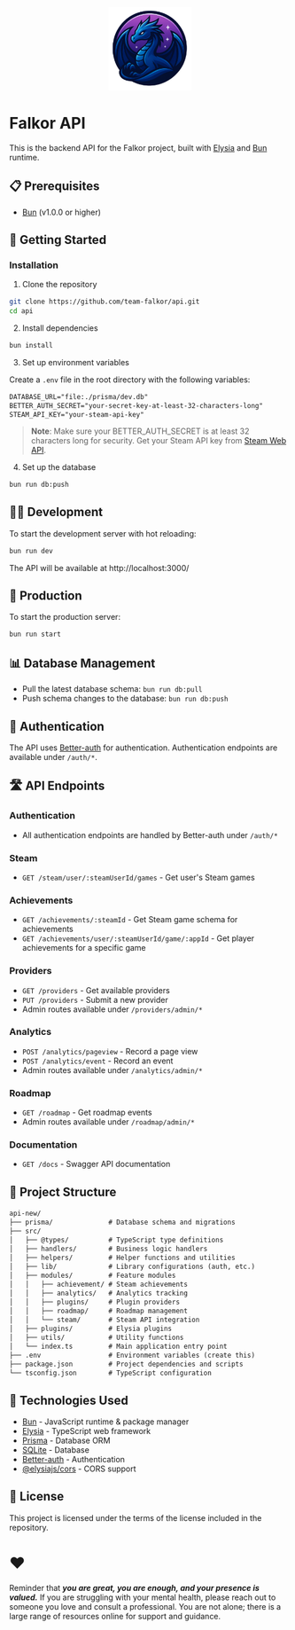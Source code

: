 <div align="center">
 <img alt="falkor" height="150px" src="https://raw.githubusercontent.com/Team-Falkor/falkor/refs/heads/testing/public/icon.png">
</div>

# Falkor API

This is the backend API for the Falkor project, built with [Elysia](https://elysiajs.com/) and [Bun](https://bun.sh) runtime.

## 📋 Prerequisites

- [Bun](https://bun.sh) (v1.0.0 or higher)

## 🚀 Getting Started

### Installation

1. Clone the repository

```bash
git clone https://github.com/team-falkor/api.git
cd api
```

2. Install dependencies

```bash
bun install
```

3. Set up environment variables

Create a `.env` file in the root directory with the following variables:

```
DATABASE_URL="file:./prisma/dev.db"
BETTER_AUTH_SECRET="your-secret-key-at-least-32-characters-long"
STEAM_API_KEY="your-steam-api-key"
```

> **Note**: Make sure your BETTER_AUTH_SECRET is at least 32 characters long for security. Get your Steam API key from [Steam Web API](https://steamcommunity.com/dev/apikey).

4. Set up the database

```bash
bun run db:push
```

## 🏃‍♂️ Development

To start the development server with hot reloading:

```bash
bun run dev
```

The API will be available at http://localhost:3000/

## 🚢 Production

To start the production server:

```bash
bun run start
```

## 📊 Database Management

- Pull the latest database schema: `bun run db:pull`
- Push schema changes to the database: `bun run db:push`

## 🔑 Authentication

The API uses [Better-auth](https://better-auth.com/) for authentication. Authentication endpoints are available under `/auth/*`.

## 🛣️ API Endpoints

### Authentication

- All authentication endpoints are handled by Better-auth under `/auth/*`

### Steam

- `GET /steam/user/:steamUserId/games` - Get user's Steam games

### Achievements

- `GET /achievements/:steamId` - Get Steam game schema for achievements
- `GET /achievements/user/:steamUserId/game/:appId` - Get player achievements for a specific game

### Providers

- `GET /providers` - Get available providers
- `PUT /providers` - Submit a new provider
- Admin routes available under `/providers/admin/*`

### Analytics

- `POST /analytics/pageview` - Record a page view
- `POST /analytics/event` - Record an event
- Admin routes available under `/analytics/admin/*`

### Roadmap

- `GET /roadmap` - Get roadmap events
- Admin routes available under `/roadmap/admin/*`

### Documentation

- `GET /docs` - Swagger API documentation

## 🧰 Project Structure

```
api-new/
├── prisma/              # Database schema and migrations
├── src/
│   ├── @types/          # TypeScript type definitions
│   ├── handlers/        # Business logic handlers
│   ├── helpers/         # Helper functions and utilities
│   ├── lib/             # Library configurations (auth, etc.)
│   ├── modules/         # Feature modules
│   │   ├── achievement/ # Steam achievements
│   │   ├── analytics/   # Analytics tracking
│   │   ├── plugins/     # Plugin providers
│   │   ├── roadmap/     # Roadmap management
│   │   └── steam/       # Steam API integration
│   ├── plugins/         # Elysia plugins
│   ├── utils/           # Utility functions
│   └── index.ts         # Main application entry point
├── .env                 # Environment variables (create this)
├── package.json         # Project dependencies and scripts
└── tsconfig.json        # TypeScript configuration
```

## 🔧 Technologies Used

- [Bun](https://bun.sh) - JavaScript runtime & package manager
- [Elysia](https://elysiajs.com/) - TypeScript web framework
- [Prisma](https://www.prisma.io/) - Database ORM
- [SQLite](https://www.sqlite.org/) - Database
- [Better-auth](https://better-auth.com/) - Authentication
- [@elysiajs/cors](https://elysiajs.com/plugins/cors.html) - CORS support

## 📝 License

This project is licensed under the terms of the license included in the repository.

# ❤️

Reminder that <strong><i>you are great, you are enough, and your presence is valued.</i></strong> If you are struggling with your mental health, please reach out to someone you love and consult a professional. You are not alone; there is a large range of resources online for support and guidance.

